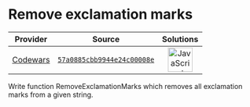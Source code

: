 [_metadata_:generated]: - "true"

# Remove exclamation marks

<!-- INFO TABLE BEGIN -->

| Provider                                        | Source                                                                               | Solutions                                                                                                                                                    |
| :---------------------------------------------: | :----------------------------------------------------------------------------------: | :----------------------------------------------------------------------------------------------------------------------------------------------------------: |
| [Codewars](../../../docs/providers/Codewars.md) | [`57a0885cbb9944e24c00008e`](https://www.codewars.com/kata/57a0885cbb9944e24c00008e) | [<img src="https://res.cloudinary.com/rascaltwo/image/upload/v1631924076/javascript_ehszr7.svg" alt="JavaScript" title="JavaScript" width="50" />](solve.js) |

<!-- INFO TABLE END -->

Write function RemoveExclamationMarks which removes all exclamation marks from a given string.


